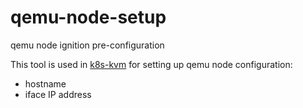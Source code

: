 # qemu-node-setup
qemu node ignition pre-configuration

This tool is used in [k8s-kvm](https://github.com/giantswarm/k8s-kvm) for setting up qemu node configuration:
  - hostname
  - iface IP address
